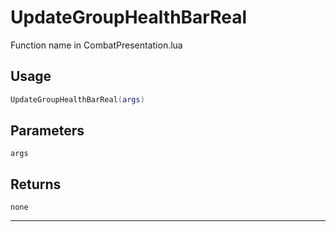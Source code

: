 # UpdateGroupHealthBarReal
Function name in CombatPresentation.lua
## Usage
```lua
UpdateGroupHealthBarReal(args)
```
## Parameters
`args`
## Returns
`none`

---